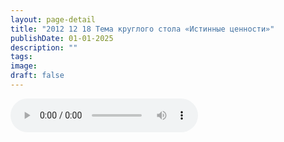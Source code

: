 ```yaml
---
layout: page-detail
title: "2012 12 18 Тема круглого стола «Истинные ценности»"
publishDate: 01-01-2025
description: ""
tags:
image:
draft: false
---
```


<audio title=" - 2012 12 18 Тема круглого стола «Истинные ценности».mp3" src="/upload/iblock/d6c/d6c20ded8163812128ee6dd95741662a.mp3" controls=""></audio>

  
